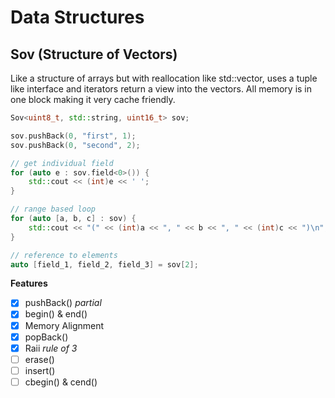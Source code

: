 # Data Structures

## Sov (Structure of Vectors)
Like a structure of arrays but with reallocation like std::vector, uses a tuple like interface and iterators return a view into the vectors. 
All memory is in one block making it very cache friendly. 

```cpp
Sov<uint8_t, std::string, uint16_t> sov;

sov.pushBack(0, "first", 1);
sov.pushBack(0, "second", 2);

// get individual field
for (auto e : sov.field<0>()) {
    std::cout << (int)e << ' ';
}

// range based loop
for (auto [a, b, c] : sov) {
    std::cout << "(" << (int)a << ", " << b << ", " << (int)c << ")\n";
}

// reference to elements
auto [field_1, field_2, field_3] = sov[2];
```

**Features**
- [x] pushBack() *partial*
- [x] begin() & end()
- [x] Memory Alignment
- [x] popBack()
- [x] Raii *rule of 3*
- [ ] erase()
- [ ] insert()
- [ ] cbegin() & cend()
